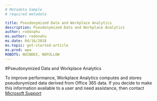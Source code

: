 ```yaml
---
# Metadata Sample
# required metadata

title: Pseudonymized Data and Workplace Analytics
description: Pseudonymized Data and Workplace Analytics
author: rodonahu
ms.author: rodonahu
ms.date: 04/16/2018
ms.topic: get-started-article
ms.prod: wpa
ROBOTS: NOINDEX, NOFOLLOW
---
```

#Pseudonymized Data and Workplace Analytics


To improve performance, Workplace Analytics computes and stores pseudonymized data derived from Office 365 data.  If you decide to make this information available to a user and need assistance, then contact [Microsoft Support](https://support.microsoft.com/contactus/) 
